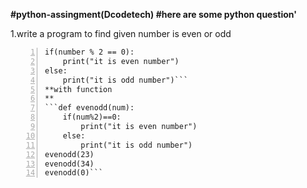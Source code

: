 **#python-assingment(Dcodetech) #here are some python question'**

1.write a program to find given number is even or odd

```number = int(input("enter a number:"))
if(number % 2 == 0):
    print("it is even number")
else: 
    print("it is odd number")```
**with function
**
```def evenodd(num):
    if(num%2)==0:
        print("it is even number")
    else:
        print("it is odd number")
evenodd(23)
evenodd(34)
evenodd(0)```
